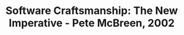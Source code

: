 ---
short-title:    Software Craftsmanship
title:          "Software Craftsmanship: The New Imperative - Pete McBreen, 2002"
notes:
    - teaser: Software engineering is suited to large systems projects
      quotes:
        - text: Software engineering was invented to tackle the problems of really large NATO systems projects.
          page: 1
---